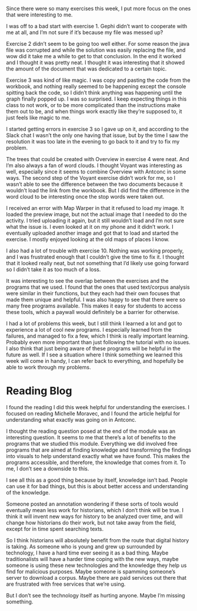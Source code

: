 Since there were so many exercises this week, I put more focus on the ones that were interesting to me. 

I was off to a bad start with exercise 1. Gephi didn’t want to cooperate with me at all, and I’m not sure if it’s because my file was messed up? 

Exercise 2 didn’t seem to be going too well either. For some reason the java file was corrupted and while the solution was easily replacing the file, and wow did it take me a while to get to that conclusion. In the end it worked and I thought it was pretty neat. I thought it was interesting that it showed the amount of the document that was dedicated to a certain topic. 

Exercise 3 was kind of like magic. I was copy and pasting the code from the workbook, and nothing really seemed to be happening except the console spitting back the code, so I didn’t think anything was happening until the graph finally popped up. I was so surprised. I keep expecting things in this class to not work, or to be more complicated than the instructions make them out to be, and when things work exactly like they’re supposed to, it just feels like magic to me. 

I started getting errors in exercise 3 so I gave up on it, and according to the Slack chat I wasn’t the only one having that issue, but by the time I saw the resolution it was too late in the evening to go back to it and try to fix my problem. 

The trees that could be created with Overview in exercise 4 were neat. And I’m also always a fan of word clouds. I thought Voyant was interesting as well, especially since it seems to combine Overview with Antconc in some ways. The second step of the Voyant exercise didn’t work for me, so I wasn’t able to see the difference between the two documents because it wouldn’t load the link from the workbook. But I did find the difference in the word cloud to be interesting once the stop words were taken out.

I received an error with Map Warper in that it refused to load my image. It loaded the preview image, but not the actual image that I needed to do the activity. I tried uploading it again, but it still wouldn’t load and I’m not sure what the issue is. I even looked at it on my phone and it didn’t work. I eventually uploaded another image and got that to load and started the exercise. I mostly enjoyed looking at the old maps of places I know. 

I also had a lot of trouble with exercise 10. Nothing was working properly, and I was frustrated enough that I couldn’t give the time to fix it. I thought that it looked really neat, but not something that I’d likely use going forward so I didn’t take it as too much of a loss.

It was interesting to see the overlap between the exercises and the programs that we used. I found that the ones that used text/corpus analysis were similar in their functions, but they each had their own focuses that made them unique and helpful. I was also happy to see that there were so many free programs available. This makes it easy for students to access these tools, which a paywall would definitely be a barrier for otherwise. 

I had a lot of problems this week, but I still think I learned a lot and got to experience a lot of cool new programs. I especially learned from the failures, and managed to fix a few, which I think is really important learning. Probably even more important than just following the tutorial with no issues. I also think that just being aware of these programs will be helpful in the future as well. If I see a situation where I think something we learned this week will come in handy, I can refer back to everything, and hopefully be able to work through my problems. 



# Reading Blog

I found the reading I did this week helpful for understanding the exercises. I focused on reading Michelle Moravec, and I found the article helpful for understanding what exactly was going on in Antconc. 

I thought the reading question posed at the end of the module was an interesting question. It seems to me that there’s a lot of benefits to the programs that we studied this module. Everything we did involved free programs that are aimed at finding knowledge and transforming the findings into visuals to help understand exactly what we have found. This makes the programs accessible, and therefore, the knowledge that comes from it. To me, I don’t see a downside to this. 

I see all this as a good thing because by itself, knowledge isn’t bad. People can use it for bad things, but this is about better access and understanding of the knowledge. 

Someone posted an annotation wondering if these sorts of tools would eventually mean less work for historians, which I don’t think will be true. I think it will invent new ways for history to be analyzed over time, and will change how historians do their work, but not take away from the field, except for in time spent searching texts. 

So I think historians will absolutely benefit from the route that digital history is taking. As someone who is young and grew up surrounded by technology, I have a hard time ever seeing it as a bad thing. Maybe traditionalists will have a harder time coping with the new ways, maybe someone is using these new technologies and the knowledge they help us find for malicious purposes. Maybe someone is spamming someone’s server to download a corpus. Maybe there are paid services out there that are frustrated with free services that we’re using. 

But I don’t see the technology itself as hurting anyone. Maybe I’m missing something. 

